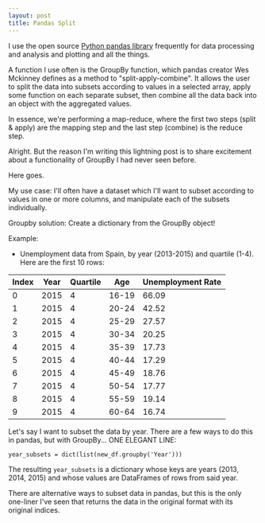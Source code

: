 ```yaml
---
layout: post
title: Pandas Split
---
```


I use the open source <a href="http://pandas.pydata.org/">Python pandas library</a> frequently for data processing and analysis and plotting and all the things. 

A function I use often is the GroupBy function, which pandas creator Wes Mckinney defines as a method to "split-apply-combine". It allows the user to split the data into subsets according to values in a selected array, apply some function on each separate subset, then combine all the data back into an object with the aggregated values.

In essence, we're performing a map-reduce, where the first two steps (split & apply) are the mapping step and the last step (combine) is the reduce step.

Alright. But the reason I'm writing this lightning post is to share excitement about a functionality of GroupBy I had never seen before.

Here goes.

My use case: I'll often have a dataset which I'll want to subset according to values in one or more columns, and manipulate each of the subsets individually.

Groupby solution: Create a dictionary from the GroupBy object!

Example:
* Unemployment data from Spain, by year (2013-2015) and quartile (1-4). Here are the first 10 rows:

Index|Year|Quartile|Age|Unemployment Rate
---|---|---|---|---    
0|	2015|	4|	16-19|	66.09
1|	2015|	4|	20-24|	42.52
2|	2015|	4|	25-29|	27.57
3|	2015|	4|	30-34|	20.25
4|	2015|	4|	35-39|	17.73
5|	2015|	4|	40-44|	17.29
6|	2015|	4|	45-49|	18.76
7|	2015|	4|	50-54|	17.77
8|	2015|	4|	55-59|	19.14
9|	2015|	4|	60-64|	16.74

Let's say I want to subset the data by year. There are a few ways to do this in pandas, but with GroupBy... ONE ELEGANT LINE:

`year_subsets = dict(list(new_df.groupby('Year')))`

The resulting `year_subsets` is a dictionary whose keys are years (2013, 2014, 2015) and whose values are DataFrames of rows from said year.

There are alternative ways to subset data in pandas, but this is the only one-liner I've seen that returns the data in the original format with its original indices.
